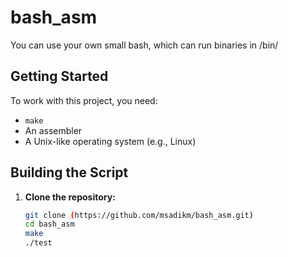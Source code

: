 # bash_asm
You can use your own small bash, which can run binaries in /bin/

## Getting Started

To work with this project, you need:

- `make`
- An assembler
- A Unix-like operating system (e.g., Linux)

## Building the Script

1. **Clone the repository:**

   ```bash
   git clone (https://github.com/msadikm/bash_asm.git)
   cd bash_asm
   make
   ./test

